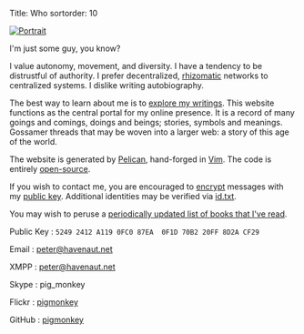 Title: Who
sortorder: 10

[![Portrait](/media/images/headshot.png)](http://www.flickr.com/photos/pigmonkey/4935770947/)

I'm just some guy, you know?

I value autonomy, movement, and diversity. I have a tendency to be distrustful of authority. I prefer decentralized, [rhizomatic](http://www.jeffvail.net/2007/01/what-is-rhizome.html) networks to centralized systems. I dislike writing autobiography.

The best way to learn about me is to [explore my writings](/archives/). This website functions as the central portal for my online presence. It is a record of many goings and comings, doings and beings; stories, symbols and meanings. Gossamer threads that may be woven into a larger web: a story of this age of the world.

The website is generated by [Pelican](http://getpelican.com/), hand-forged in [Vim](http://www.vim.org/). The code is entirely [open-source](https://github.com/pigmonkey/pig-monkey.com).

If you wish to contact me, you are encouraged to [encrypt](http://gnupg.org/gph/en/manual.html) messages with my [public key](/key.asc). Additional identities may be verified via [id.txt](/id.txt).

You may wish to peruse a [periodically updated list of books that I've read](/books/).

Public Key
:   `5249 2412 A119 0FC0 87EA  0F1D 70B2 20FF 8D2A CF29`

Email
:   peter@havenaut.net

XMPP
:   peter@havenaut.net

Skype
:   pig_monkey

Flickr
:   [pigmonkey](http://www.flickr.com/people/pigmonkey)

GitHub
:   [pigmonkey](https://github.com/pigmonkey)
